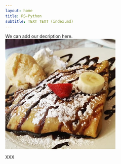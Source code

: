 ```yaml
---
layout: home
title: RS-Python
subtitle: TEXT TEXT (index.md)
---
```

We can add our decription here.
![mon image](/assets/img/crepe.jpg)

XXX
